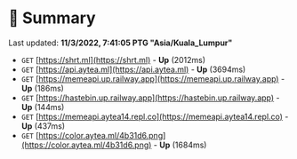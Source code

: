 # 📖 Summary
Last updated: **11/3/2022, 7:41:05 PTG "Asia/Kuala_Lumpur"**

- `GET` [https://shrt.ml](https://shrt.ml) - **Up** (2012ms)
- `GET` [https://api.aytea.ml](https://api.aytea.ml) - **Up** (3694ms)
- `GET` [https://memeapi.up.railway.app](https://memeapi.up.railway.app) - **Up** (186ms)
- `GET` [https://hastebin.up.railway.app](https://hastebin.up.railway.app) - **Up** (144ms)
- `GET` [https://memeapi.aytea14.repl.co](https://memeapi.aytea14.repl.co) - **Up** (437ms)
- `GET` [https://color.aytea.ml/4b31d6.png](https://color.aytea.ml/4b31d6.png) - **Up** (1684ms)
